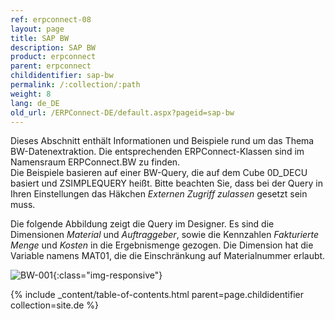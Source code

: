 ```yaml
---
ref: erpconnect-08
layout: page
title: SAP BW
description: SAP BW
product: erpconnect
parent: erpconnect
childidentifier: sap-bw
permalink: /:collection/:path
weight: 8
lang: de_DE
old_url: /ERPConnect-DE/default.aspx?pageid=sap-bw
---
```


Dieses Abschnitt enthält Informationen und Beispiele rund um das Thema BW-Datenextraktion. Die entsprechenden ERPConnect-Klassen sind im Namensraum ERPConnect.BW zu finden.<br> 
Die Beispiele basieren auf einer BW-Query, die auf dem Cube 0D_DECU basiert und ZSIMPLEQUERY heißt. Bitte beachten Sie, dass bei der Query in Ihren Einstellungen das Häkchen *Externen Zugriff zulassen* gesetzt sein muss.

Die folgende Abbildung zeigt die Query im Designer. Es sind die Dimensionen *Material* und *Auftraggeber*, sowie die Kennzahlen *Fakturierte Menge* und *Kosten* in die Ergebnismenge gezogen. Die Dimension hat die Variable namens MAT01, die die Einschränkung auf Materialnummer erlaubt. 


![BW-001](/img/content/BW-001.png){:class="img-responsive"}

{% include _content/table-of-contents.html parent=page.childidentifier collection=site.de %}
